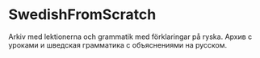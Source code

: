 # SwedishFromScratch

Arkiv med lektionerna och grammatik med förklaringar på ryska. Архив с уроками и шведская грамматика с объяснениями на русском.
